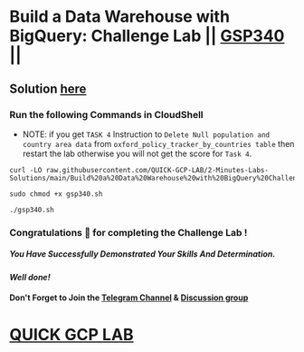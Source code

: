 # Build a Data Warehouse with BigQuery: Challenge Lab || [GSP340](https://www.cloudskillsboost.google/focuses/14341?parent=catalog) ||

## Solution [here](https://youtu.be/8pC4lghToX0)

### Run the following Commands in CloudShell

* NOTE: if you get `TASK 4` Instruction to `Delete Null population and country area data` from `oxford_policy_tracker_by_countries table` then restart the lab otherwise you will not get the score for `Task 4`.

```
curl -LO raw.githubusercontent.com/QUICK-GCP-LAB/2-Minutes-Labs-Solutions/main/Build%20a%20Data%20Warehouse%20with%20BigQuery%20Challenge%20Lab/gsp340.sh

sudo chmod +x gsp340.sh

./gsp340.sh
```

### Congratulations 🎉 for completing the Challenge Lab !

##### *You Have Successfully Demonstrated Your Skills And Determination.*

#### *Well done!*

#### Don't Forget to Join the [Telegram Channel](https://t.me/quickgcplab) & [Discussion group](https://t.me/quickgcplabchats)

# [QUICK GCP LAB](https://www.youtube.com/@quickgcplab)
